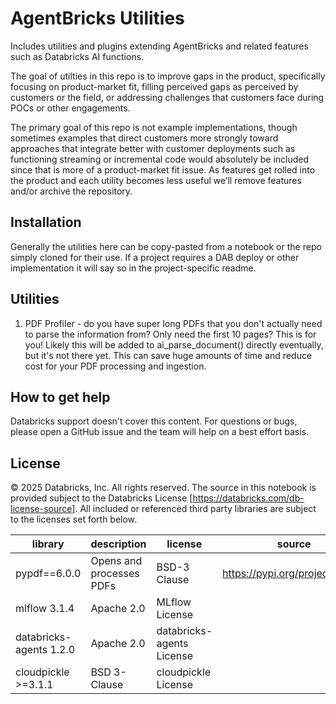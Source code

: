 # AgentBricks Utilities

Includes utilities and plugins extending AgentBricks and related features such as Databricks AI functions.

The goal of utilties in this repo is to improve gaps in the product, specifically focusing on product-market fit, filling perceived gaps as perceived by customers or the field, or addressing challenges that customers face during POCs or other engagements.

The primary goal of this repo is not example implementations, though sometimes examples that direct customers more strongly toward approaches that integrate better with customer deployments such as functioning streaming or incremental code would absolutely be included since that is more of a product-market fit issue. As features get rolled into the product and each utility becomes less useful we’ll remove features and/or archive the repository.
## 

## Installation

Generally the utilities here can be copy-pasted from a notebook or the repo simply cloned for their use. If a project requires a DAB deploy or other implementation it will say so in the project-specific readme.

## Utilities

1. PDF Profiler - do you have super long PDFs that you don't actually need to parse the information from? Only need the first 10 pages? This is for you! Likely this will be added to ai_parse_document() directly eventually, but it's not there yet. This can save huge amounts of time and reduce cost for your PDF processing and ingestion.

## How to get help

Databricks support doesn't cover this content. For questions or bugs, please open a GitHub issue and the team will help on a best effort basis.


## License

&copy; 2025 Databricks, Inc. All rights reserved. The source in this notebook is provided subject to the Databricks License [https://databricks.com/db-license-source].  All included or referenced third party libraries are subject to the licenses set forth below.

| library                                | description             | license    | source                                              |
|----------------------------------------|-------------------------|------------|-----------------------------------------------------|
| pypdf==6.0.0 | Opens and processes PDFs | BSD-3 Clause | https://pypi.org/project/pypdf/ |
| mlflow	3.1.4	| Apache 2.0 | MLflow License |
| databricks-agents	1.2.0	| Apache 2.0 | databricks-agents License |
| cloudpickle	>=3.1.1	| BSD 3-Clause	| cloudpickle License |
